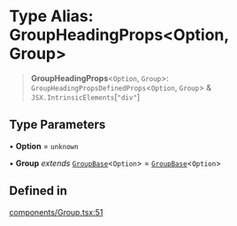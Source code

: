 # Type Alias: GroupHeadingProps\<Option, Group\>

> **GroupHeadingProps**\<`Option`, `Group`\>: `GroupHeadingPropsDefinedProps`\<`Option`, `Group`\> & `JSX.IntrinsicElements`\[`"div"`\]

## Type Parameters

• **Option** = `unknown`

• **Group** *extends* [`GroupBase`](../interfaces/GroupBase.md)\<`Option`\> = [`GroupBase`](../interfaces/GroupBase.md)\<`Option`\>

## Defined in

[components/Group.tsx:51](https://github.com/cluk3/react-select/blob/ed039925bb007c645df3b023879a7c98ae8eeccd/packages/react-select/src/components/Group.tsx#L51)
